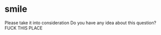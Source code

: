 # smile
Please take it into consideration
Do you have any idea about this question?
FUCK THIS PLACE
